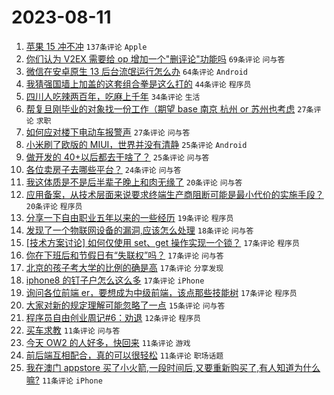 # 2023-08-11

1. [苹果 15 冲不冲](https://www.v2ex.com/t/964300) `137条评论` `Apple`
1. [你们认为 V2EX 需要给 op 增加一个"删评论"功能吗](https://www.v2ex.com/t/964292) `69条评论` `问与答`
1. [微信在安卓原生 13 后台流氓运行怎么办](https://www.v2ex.com/t/964295) `64条评论` `Android`
1. [我猜强国墙上加盖的这套组合拳是这么打的](https://www.v2ex.com/t/964323) `44条评论` `程序员`
1. [四川人吃辣两百年，吃麻上千年](https://www.v2ex.com/t/964302) `34条评论` `生活`
1. [帮复旦刚毕业的对象找一份工作（期望 base 南京 杭州 or 苏州也考虑](https://www.v2ex.com/t/964329) `27条评论` `求职`
1. [如何应对楼下电动车报警声](https://www.v2ex.com/t/964293) `27条评论` `问与答`
1. [小米刷了欧版的 MIUI，世界并没有清静](https://www.v2ex.com/t/964390) `25条评论` `Android`
1. [做开发的 40+以后都去干啥了？](https://www.v2ex.com/t/964327) `25条评论` `问与答`
1. [各位卖房子去哪些平台？](https://www.v2ex.com/t/964317) `24条评论` `问与答`
1. [我这体质是不是后半辈子晚上和肉无缘了](https://www.v2ex.com/t/964408) `20条评论` `问与答`
1. [应用备案，从技术层面来说要求终端生产商阻断可能是最小代价的实施手段？](https://www.v2ex.com/t/964334) `20条评论` `程序员`
1. [分享一下自由职业五年以来的一些经历](https://www.v2ex.com/t/964402) `19条评论` `程序员`
1. [发现了一个物联网设备的漏洞,应该怎么处理](https://www.v2ex.com/t/964404) `18条评论` `问与答`
1. [[技术方案讨论] 如何仅使用 set、get 操作实现一个锁？](https://www.v2ex.com/t/964395) `17条评论` `程序员`
1. [你在下班后和节假日有“失联权”吗？](https://www.v2ex.com/t/964377) `17条评论` `问与答`
1. [北京的孩子考大学的比例的确是高](https://www.v2ex.com/t/964356) `17条评论` `分享发现`
1. [iphone8 的钉子户怎么这么多](https://www.v2ex.com/t/964355) `17条评论` `iPhone`
1. [询问各位前端 er，要想成为中级前端，该点那些技能树](https://www.v2ex.com/t/964313) `17条评论` `程序员`
1. [大家对新的规定理解可能忽略了一点](https://www.v2ex.com/t/964350) `15条评论` `问与答`
1. [程序员自由创业周记#6：劝退](https://www.v2ex.com/t/964322) `12条评论` `程序员`
1. [买车求教](https://www.v2ex.com/t/964433) `11条评论` `问与答`
1. [今天 OW2 的人好多，快回来](https://www.v2ex.com/t/964399) `11条评论` `游戏`
1. [前后端互相配合，真的可以很轻松](https://www.v2ex.com/t/964380) `11条评论` `职场话题`
1. [我在澳门 appstore 买了小火箭,一段时间后,又要重新购买了,有人知道为什么嘛?](https://www.v2ex.com/t/964306) `11条评论` `iPhone`
